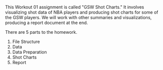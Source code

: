 This Workout 01 assignment is called "GSW Shot Charts." It involves visualizing shot data of NBA players and producing shot charts for some of the GSW players. We will work with other summaries and visualizations, producing a report document at the end. 

There are 5 parts to the homework.
1. File Structure
2. Data
3. Data Preparation
4. Shot Charts
5. Report
